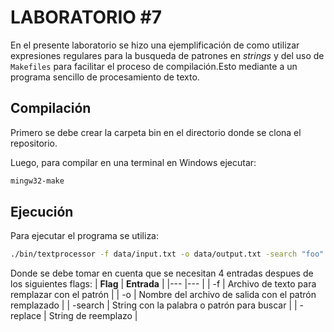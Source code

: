 # LABORATORIO #7
En el presente laboratorio se hizo una ejemplificación de como utilizar expresiones regulares para la busqueda de patrones en _strings_ y del uso de `Makefiles` para facilitar el proceso de compilación.Esto mediante a un programa sencillo de procesamiento de texto.
## Compilación 
Primero se debe crear la carpeta bin en el directorio donde se clona el repositorio. 

Luego, para compilar en una terminal en Windows ejecutar:
```bash
mingw32-make
```
## Ejecución 
Para ejecutar el programa se utiliza:
```bash
./bin/textprocessor -f data/input.txt -o data/output.txt -search "foo" -replace "bar"
```
Donde se debe tomar en cuenta que se necesitan 4 entradas despues de los siguientes flags:
| **Flag** 	| **Entrada** 	|
|---	|---	|
| -f 	| Archivo de texto para remplazar con el patrón 	|
| -o 	| Nombre del archivo de salida con el patrón remplazado 	|
| -search 	| String con la palabra o patrón para buscar 	|
| -replace 	| String de reemplazo 	|